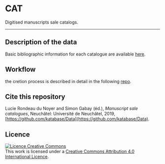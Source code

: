 # CAT

Digitised manuscripts sale catalogs.

---

## Description of the data

Basic bibliographic information for each catalogue are available [here](https://github.com/katabase/Data/blob/master/_listDATA.csv).

## Workflow

the cretion process is described in detail in the following [repo](https://github.com/katabase/GROBID_Dictionaries/blob/master/DOCUMENTATION.md).

## Cite this repository
Lucie Rondeau du Noyer and Simon Gabay (éd.), _Manuscript sale catalogues_, Neuchâtel: Université de Neuchâtel, 2019, [https://github.com/katabase/Data](https://github.com/katabase/Data).

## Licence
<a rel="license" href="http://creativecommons.org/licenses/by/4.0/"><img alt="Licence Creative Commons" style="border-width:0" src="https://i.creativecommons.org/l/by/4.0/88x31.png" /></a><br />This work is licensed under a <a rel="license" href="http://creativecommons.org/licenses/by/4.0/">Creative Commons Attribution 4.0 International Licence</a>.
